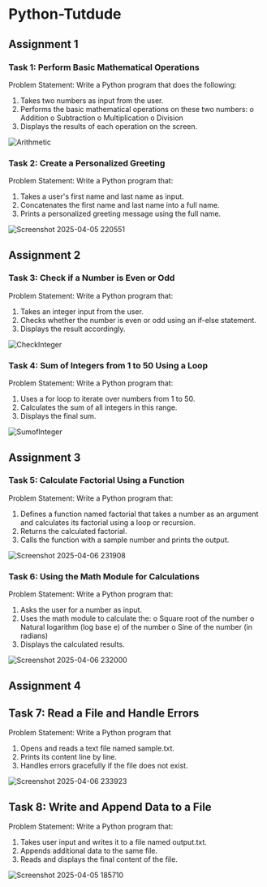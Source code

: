 # Python-Tutdude
## Assignment 1 ##
### Task 1: Perform Basic Mathematical Operations
Problem Statement: Write a Python program that does the following:
1.  Takes two numbers as input from the user.
2.  Performs the basic mathematical operations on these two numbers:
o	Addition
o	Subtraction
o	Multiplication
o	Division
3.  Displays the results of each operation on the screen.
   
![Arithmetic](https://github.com/user-attachments/assets/15405eb9-4133-44c8-b896-7d8b187392d4)

### Task 2: Create a Personalized Greeting
Problem Statement: Write a Python program that:
1.  Takes a user's first name and last name as input.
2.  Concatenates the first name and last name into a full name.
3.  Prints a personalized greeting message using the full name.
   
![Screenshot 2025-04-05 220551](https://github.com/user-attachments/assets/bf17e854-f4ed-49ad-914e-cf402e2ac1e8)

## Assignment 2 ##
### Task 3: Check if a Number is Even or Odd
Problem Statement:  Write a Python program that:
1. 	Takes an integer input from the user.
2. 	Checks whether the number is even or odd using an if-else statement.
3. 	Displays the result accordingly.

![CheckInteger](https://github.com/user-attachments/assets/f6acee01-7008-478f-83d5-9a61a120677b)

### Task 4: Sum of Integers from 1 to 50 Using a Loop
Problem Statement: Write a Python program that:
1.   Uses a for loop to iterate over numbers from 1 to 50.
2.   Calculates the sum of all integers in this range.
3.   Displays the final sum.
   
![SumofInteger](https://github.com/user-attachments/assets/e32b210b-1c1a-43b0-8b0c-257d8efea93d)

## Assignment 3 ##
### Task 5: Calculate Factorial Using a Function 
Problem Statement: Write a Python program that:
1.   Defines a function named factorial that takes a number as an argument and calculates its factorial using a loop or recursion.
2.   Returns the calculated factorial.
3.   Calls the function with a sample number and prints the output.
   
![Screenshot 2025-04-06 231908](https://github.com/user-attachments/assets/146332c1-2b01-4d92-adf9-c3580ff9cd2f)

### Task 6: Using the Math Module for Calculations 
Problem Statement: Write a Python program that:
1.   Asks the user for a number as input.
2.   Uses the math module to calculate the:
o   Square root of the number
o   Natural logarithm (log base e) of the number
o   Sine of the number (in radians)
3.   Displays the calculated results.
   
![Screenshot 2025-04-06 232000](https://github.com/user-attachments/assets/66fa13fd-3b46-40c6-9661-216d2c598d88)

## Assignment 4 ##
## Task 7: Read a File and Handle Errors 
Problem Statement:  Write a Python program that
1.   Opens and reads a text file named sample.txt.
2.   Prints its content line by line.
3.   Handles errors gracefully if the file does not exist.
   
![Screenshot 2025-04-06 233923](https://github.com/user-attachments/assets/a90f833d-fddc-45ce-9c83-d2284d05bd68)

## Task 8: Write and Append Data to a File 
Problem Statement: Write a Python program that:
1.   Takes user input and writes it to a file named output.txt.
2.   Appends additional data to the same file.
3.   Reads and displays the final content of the file.
   
![Screenshot 2025-04-05 185710](https://github.com/user-attachments/assets/5a72caf3-648e-4a27-a84b-356c472e4bd2)

